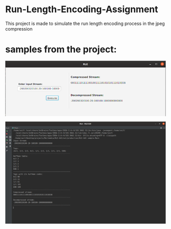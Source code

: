 # Run-Length-Encoding-Assignment
This project is made to simulate the run length encoding process in the jpeg compression

# samples from the project:
![](Screenshot%20from%202020-01-27%2013-04-51.jpeg)



![](Screenshot%20from%202020-01-27%2013-05-24.jpeg)

